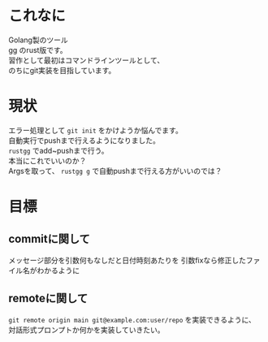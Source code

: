 # これなに

Golang製のツール  
gg のrust版です。  
習作として最初はコマンドラインツールとして、  
のちにgit実装を目指しています。  

# 現状
エラー処理として ```git init``` をかけようか悩んでます。    
自動実行でpushまで行えるようになりました。  
``` rustgg ``` でadd~pushまで行う。  
本当にこれでいいのか？  
Argsを取って、 ``` rustgg g ``` で自動pushまで行える方がいいのでは？  



# 目標
## commitに関して
メッセージ部分を引数何もなしだと日付時刻あたりを
引数fixなら修正したファイル名がわかるように
## remoteに関して
```git remote origin main git@example.com:user/repo``` を実装できるように、
対話形式プロンプトか何かを実装していきたい。

